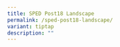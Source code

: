 ```yaml
---
title: SPED Post18 Landscape
permalink: /sped-post18-landscape/
variant: tiptap
description: ""
---
```

